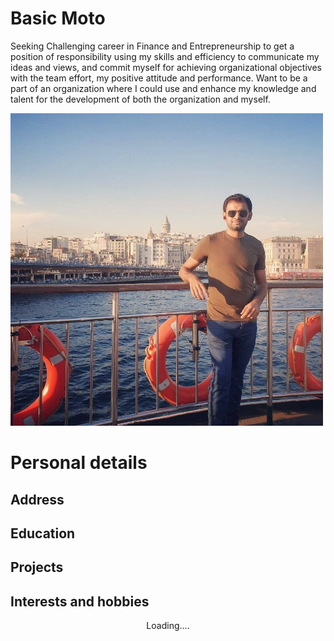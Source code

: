 # Basic Moto
Seeking Challenging career in Finance and Entrepreneurship to get a position of responsibility using my skills and efficiency to communicate my ideas and views, and commit myself for achieving organizational objectives with the team effort, my positive attitude and performance. Want to be a part of an organization where I could use and enhance my knowledge and talent for the development of both the organization and myself.

<img   src="Ansar.jpg" width="500">

# Personal details
## Address 
## Education
## Projects 
## Interests and hobbies
<center>Loading....</center>
